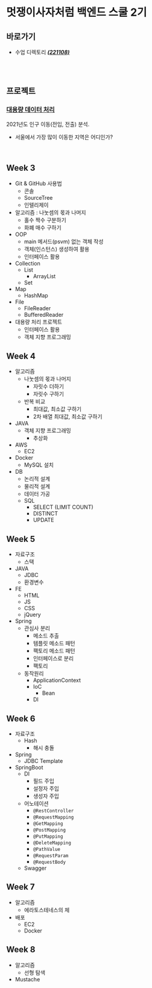# 멋쟁이사자처럼 백엔드 스쿨 2기

## 바로가기

[//]: # ( + 과제 디렉토리 **_[&#40;221021&#41;]&#40;https://github.com/menuhwang/LikeLion/tree/main/src/week5/_221021/homework&#41;_**)

 + 수업 디렉토리 **_[(221108)](https://github.com/menuhwang/LikeLion/tree/main/src/week8/_221108/study)_**

<br><br>

## 프로젝트

### [대용량 데이터 처리](https://github.com/menuhwang/LikeLion/tree/main/src/week3/_221007/study/bigdata_project_refactor)
2021년도 인구 이동(전입, 전출) 분석.

 + 서울에서 가장 많이 이동한 지역은 어디인가?

<br>

## Week 3
+ Git & GitHub 사용법
  + 콘솔
  + SourceTree
  + 인텔리제이
+ 알고리즘 : 나눗셈의 몫과 나머지
  + 홀수 짝수 구분하기
  + 화폐 매수 구하기
+ OOP
  + main 메서드(psvm) 없는 객체 작성
  + 객체(인스턴스) 생성하여 활용
  + 인터페이스 활용
+ Collection
  + List
    + ArrayList
  + Set
+ Map
  + HashMap
+ File
  + FileReader
  + BufferedReader
+ 대용량 처리 프로젝트
  + 인터페이스 활용
  + 객체 지향 프로그래밍

## Week 4
+ 알고리즘
  + 나눗셈의 몫과 나머지
    + 자릿수 더하기
    + 자릿수 구하기
  + 반복 비교
    + 최대값, 최소값 구하기
    + 2차 배열 최대값, 최소값 구하기
+ JAVA
  + 객체 지향 프로그래밍
    + 추상화
+ AWS
  + EC2
+ Docker
  + MySQL 설치
+ DB
  + 논리적 설계
  + 물리적 설계
  + 데이터 가공
  + SQL
    + SELECT (LIMIT COUNT)
    + DISTINCT
    + UPDATE

## Week 5
+ 자료구조
  + 스택
+ JAVA
  + JDBC
  + 환경변수
+ FE
  + HTML
  + JS
  + CSS
  + jQuery
+ Spring
  + 관심사 분리
    + 메소드 추출
    + 템플릿 메소드 패턴
    + 팩토리 메소드 패턴
    + 인터페이스로 분리
    + 팩토리
  + 동작원리
    + ApplicationContext
    + IoC
      + Bean
    + DI
    
## Week 6
+ 자료구조
  + Hash
    + 해시 충돌
+ Spring
  + JDBC Template
+ SpringBoot
  + DI
    + 필드 주입
    + 설정자 주입
    + 생성자 주입
  + 어노테이션
    + `@RestController`
    + `@RequestMapping`
    + `@GetMapping`
    + `@PostMapping`
    + `@PutMapping`
    + `@DeleteMapping`
    + `@PathValue`
    + `@RequestParam`
    + `@RequestBody`
  + Swagger

## Week 7
+ 알고리즘
  + 에라토스테네스의 체
+ 배포
  + EC2
  + Docker

## Week 8
+ 알고리즘
  + 선형 탐색
+ Mustache